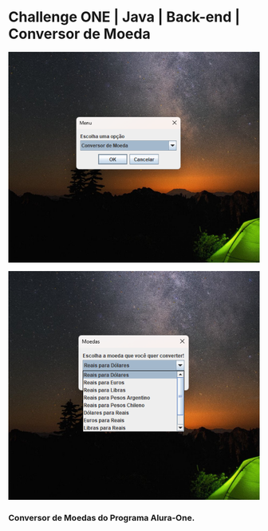 # Challenge ONE | Java | Back-end | Conversor de Moeda

<p align="center" >
     <img width="600" heigth="600" src="imagens/Captura de tela 2023-04-19 041035.png">
</p>

<p aling="center" >
     <img wigth="600" heigth="600" src="imagens/Captura de tela 2023-04-19 041742.png">
</P>     

### Conversor de Moedas do Programa Alura-One. 


